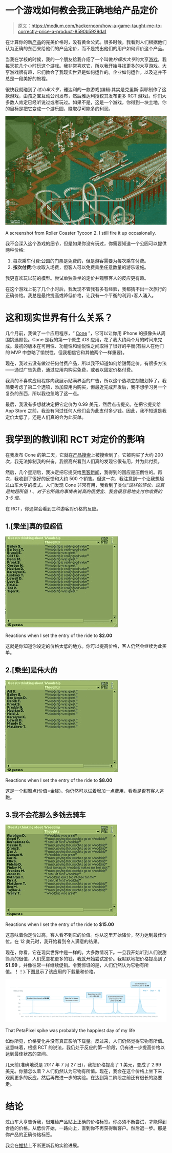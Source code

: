# 一个游戏如何教会我正确地给产品定价

> 原文：<https://medium.com/hackernoon/how-a-game-taught-me-to-correctly-price-a-product-8590b5929da1>

在计算你的新[产品](https://hackernoon.com/tagged/product)的完美价格时，没有黄金公式。很多时候，我看到人们根据他们认为正确的东西来给他们的产品定价，而不是找出他们的用户如何评价这个产品。

当我在学校的时候，我的一个朋友给我介绍了一个叫做*柠檬水大亨*的大亨[游戏](https://hackernoon.com/tagged/game)，我每天花几个小时玩这个游戏。我非常喜欢它，所以我开始寻找更多的大亨游戏。大亨游戏很有趣，它们教会了我现实世界是如何运作的。企业如何运作。以及这并不总是一段美好的旅程。

很快我就碰到了*过山车大亨*，雅达利的一款游戏(编辑:其实是克里斯·索耶制作了这款游戏，由孩之宝互动公司发布，然后雅达利授权其发布更多 RCT 游戏)。你们大多数人肯定已经听说过或者玩过。如果不是，这是一个游戏，你得到一块土地，你的目标是把它变成一个游乐园，赚取尽可能多的利润。

![](img/5b57a293bf6c00b4e2dfb162944203e7.png)

A screenshot from Roller Coaster Tycoon 2\. I still fire it up occasionally.

我不会深入这个游戏的细节，但是如果你没有玩过，你需要知道一个公园可以提供两种价格:

1.  每次乘车付费:公园的门票是免费的，但是游客需要为每次乘车付费。
2.  **按次付费**:你收取入场费，但客人可以免费乘坐任意数量的游乐设施。

我更喜欢玩以前的模型。尝试单独乘坐的定价并观察客人的反应更有趣。

在这个游戏上花了几个小时后，我发现不管我有多有经验，我都猜不出一次旅行的正确价格。我总是最终提高或降低价格，让我有一个平衡的利润+客人涌入。

# 这和现实世界有什么关系？

几个月前，我做了一个应用程序，“ [Cone](https://coneapp.io) ”，它可以让你用 iPhone 的摄像头从周围挑选颜色。Cone 是我的第一个原生 iOS 应用，花了我大约两个月的时间来完成。最初的版本在可用性、功能性和愉悦性之间取得了很好的平衡(有些人在他们的 MVP 中忽略了愉悦性，但我相信它和其他两个一样重要)。

现在，我过去没有做过任何付费产品，所以我不知道如何给甜筒定价。有很多方法——通过广告免费，通过应用内购买免费，或者以固定价格付费。

我真的不喜欢应用程序向我展示贴满界面的广告，所以这个选项立刻被划掉了。我简要考虑了第二个选项，添加应用内购买，但最近完成开发后，我不想学习另一个复杂的东西，所以我也忽略了这一点。

最后，我没有多想就决定把它定价为 0.99 美元，然后点击提交。在把它提交给 App Store 之前，我没有问过任何人他们会为此支付多少钱。因此，我不知道是我定价太低了，还是人们真的会为此买单。

# 我学到的教训和 RCT 对定价的影响

在我发布 Cone 的第二天，它就在[产品搜索](https://www.producthunt.com/posts/cone-2)上被搜索到了。它被购买了大约 200 次，我无法抑制我的兴奋。我很高兴看到人们真的发现它很有用，并为此付费。

然后，几个星期后，我决定把它提交给[黑客新闻](https://news.ycombinator.com/item?id=14254357)，我得到的回应是压倒性的。再次，我收到了很好的反馈和大约 500 个销售。但这一次，我注意到一个让我想起过山车大亨的模式。人们发现 Cone 非常有用，我看到了类似“*这样的评论，这真是物超所值！*、*对于它所做的事情来说真的很便宜*、*我会很容易地支付你收费的 3-5 倍*。

在 RCT，你通常会看到三种游客对价格的反应。

## 1.[乘坐]真的很超值

![](img/4244201fb08d09ee10b4d27cb31782c6.png)

Reactions when I set the entry of the ride to **$2.00**

这就是你知道你设定的价格太低的地方。你可以提高价格，客人仍然会继续为此买单。

## 2.[乘坐]是伟大的

![](img/74feeffee9b4e7b8903b2d6ef38aedee.png)

Reactions when I set the entry of the ride to **$8.00**

这是一个甜蜜点(价值=金钱)。你仍然可以试着增加一点费用，看看是否有客人逃跑。

## 3.我不会花那么多钱去骑车

![](img/927a531b8bf9912bc31f79c61e5308ca.png)

Reactions when I set the entry of the ride to **$15.00**

这意味着你定价过高，客人看不到它的价值。你从这里开始降价，努力达到最佳价位。在 12 美元时，我开始看到令人满意的结果。

现在，你看，它在现实世界中是一样的。大多数情况下。一旦我开始听到人们说甜筒真的很值，人们愿意花更多的钱，我就开始尝试定价。我默默地把价格提高到了 **$1.99** ，并像往常一样继续促销。令我惊讶的是，人们仍然认为它物有所值。！！).下图显示了该应用的下载量和价格。

![](img/8179d97258de378883d4b427299aef80.png)

That PetaPixel spike was probably the happiest day of my life

如你所见，价格变化并没有真正影响下载量。反过来，人们仍然觉得它物有所值。这意味着，根据 RCT 的说法，我仍处于反应的第一阶段，仍有进一步提高价格以达到最佳状态的空间。

几天前(准确地说是 2017 年 7 月 27 日)，我把价格提高了 1 美元，变成了 2.99 美元。你猜怎么着？人们仍然认为它物有所值。现在，我会在这个价格上坐下来，观察更多的反应，然后再做进一步的实验。在达到第二阶段之前还有很长的路要走。

# 结论

过山车大亨告诉我，很难给产品贴上正确的价格标签。你必须不断尝试，才能得到合适的价格。从低价开始，一路向上，直到你不再获得新客户。然后退一步。那是你产品的正确价格标签。

我会在[推特](https://twitter.com/kushsolitary)上不断更新我的实验进展。